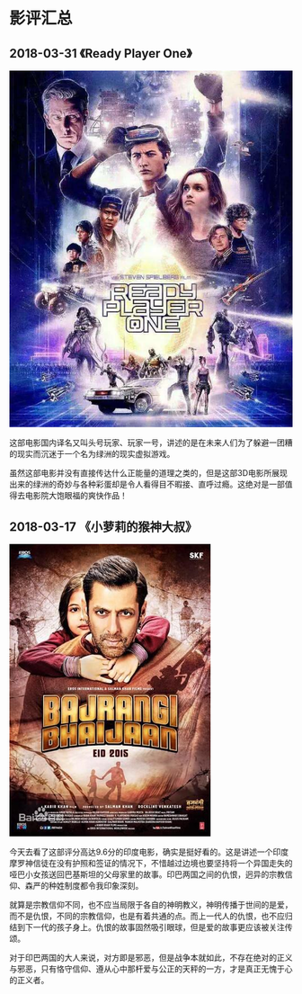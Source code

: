 # 影评汇总

## 2018-03-31 《Ready Player One》

![ReadyPlayerOne](/images/posts/film/ReadyPlayerOne.jpg)

这部电影国内译名又叫头号玩家、玩家一号，讲述的是在未来人们为了躲避一团糟的现实而沉迷于一个名为绿洲的现实虚拟游戏。
<!--more-->
虽然这部电影并没有直接传达什么正能量的道理之类的，但是这部3D电影所展现出来的绿洲的奇妙与各种彩蛋却是令人看得目不暇接、直呼过瘾。这绝对是一部值得去电影院大饱眼福的爽快作品！

## 2018-03-17 《小萝莉的猴神大叔》

![小萝莉的猴神大叔](/images/posts/film/小萝莉的猴神大叔.jpg)

今天去看了这部评分高达9.6分的印度电影，确实是挺好看的。这是讲述一个印度摩罗神信徒在没有护照和签证的情况下，不惜越过边境也要坚持将一个异国走失的哑巴小女孩送回巴基斯坦的父母家里的故事。印巴两国之间的仇恨，迥异的宗教信仰、森严的种姓制度都令我印象深刻。

就算是宗教信仰不同，也不应当局限于各自的神明教义，神明传播于世间的是爱，而不是仇恨，不同的宗教信仰，也是有着共通的点。而上一代人的仇恨，也不应归结到下一代的孩子身上。仇恨的故事固然吸引眼球，但是爱的故事更应该被关注传颂。

对于印巴两国的大人来说，对方即是邪恶，但是战争本就如此，不存在绝对的正义与邪恶，只有恪守信仰、遵从心中那杆爱与公正的天秤的一方，才是真正无愧于心的正义者。
